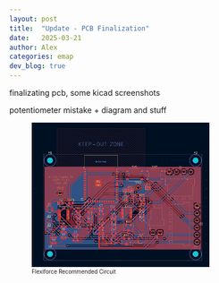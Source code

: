 ```yaml
---
layout: post
title:  "Update - PCB Finalization"
date:   2025-03-21
author: Alex
categories: emap
dev_blog: true
---
```


finalizating pcb, some kicad screenshots

potentiometer mistake + diagram and stuff

<figure>
    <img src="/images_archive/projects/emap/esppcbfinal.png" alt="ffcircuit" style="max-width: 75%;">
    <figcaption style="font-size: 0.7em;">Flexiforce Recommended Circuit </figcaption>
</figure>

&nbsp;&nbsp;&nbsp;&nbsp;